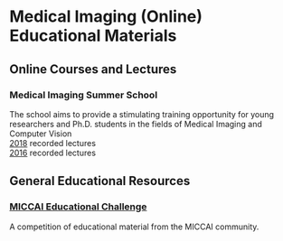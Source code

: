 # Medical Imaging (Online) Educational Materials

## Online Courses and Lectures

### Medical Imaging Summer School
The school aims to provide a stimulating training opportunity for young researchers and Ph.D. students in the fields of Medical Imaging and Computer Vision  
[2018](https://www.youtube.com/playlist?list=PL_VeUGLULXQux1dV4iA3XuMX6AueJmGGa) recorded lectures    
[2016](https://www.youtube.com/playlist?list=PL_VeUGLULXQtESfpvkzC_R9SWMxGe7j4_) recorded lectures  

## General Educational Resources
### [MICCAI Educational Challenge](https://miccai-sb.github.io/materials.html)  
A competition of educational material from the MICCAI community.
